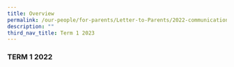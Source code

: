 ```yaml
---
title: Overview
permalink: /our-people/for-parents/Letter-to-Parents/2022-communications/Term-1-2022/overview/
description: ""
third_nav_title: Term 1 2023
---
```


### TERM 1 2022